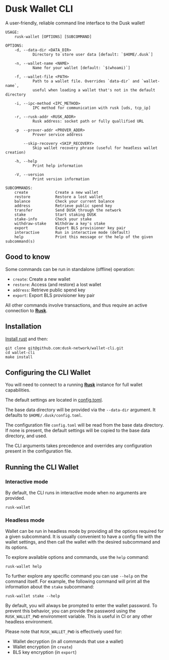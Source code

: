 # Dusk Wallet CLI

A user-friendly, reliable command line interface to the Dusk wallet!

```
USAGE:
    rusk-wallet [OPTIONS] [SUBCOMMAND]

OPTIONS:
    -d, --data-dir <DATA_DIR>
            Directory to store user data [default: `$HOME/.dusk`]

    -n, --wallet-name <NAME>
            Name for your wallet [default: `$(whoami)`]

    -f, --wallet-file <PATH>
            Path to a wallet file. Overrides `data-dir` and `wallet-name`,
            useful when loading a wallet that's not in the default directory

    -i, --ipc-method <IPC_METHOD>
            IPC method for communication with rusk [uds, tcp_ip]

    -r, --rusk-addr <RUSK_ADDR>
            Rusk address: socket path or fully quallified URL

    -p  --prover-addr <PROVER_ADDR>
            Prover service address

        --skip-recovery <SKIP_RECOVERY>
            Skip wallet recovery phrase (useful for headless wallet creation)

    -h, --help
            Print help information

    -V, --version
            Print version information

SUBCOMMANDS:
    create            Create a new wallet
    restore           Restore a lost wallet
    balance           Check your current balance
    address           Retrieve public spend key
    transfer          Send DUSK through the network
    stake             Start staking DUSK
    stake-info        Check your stake
    withdraw-stake    Withdraw a key's stake
    export            Export BLS provisioner key pair
    interactive       Run in interactive mode (default)
    help              Print this message or the help of the given subcommand(s)
```

## Good to know

Some commands can be run in standalone (offline) operation:
- `create`: Create a new wallet
- `restore`: Access (and restore) a lost wallet
- `address`: Retrieve public spend key
- `export`: Export BLS provisioner key pair

All other commands involve transactions, and thus require an active connection to [**Rusk**](https://github.com/dusk-network/rusk).

## Installation

[Install rust](https://www.rust-lang.org/tools/install) and then:

```
git clone git@github.com:dusk-network/wallet-cli.git 
cd wallet-cli
make install
```

## Configuring the CLI Wallet

You will need to connect to a running [**Rusk**](https://github.com/dusk-network/rusk) instance for full wallet capabilities.

The default settings are located in [config.toml](config.toml).

The base data directory will be provided via the `--data-dir` argument. It defaults to `$HOME/.dusk/config.toml`.

The configuration file `config.toml` will be read from the base data directory. If none is present, the default settings will be copied to the base data directory, and used.

The CLI arguments takes precedence and overrides any configuration present in the configuration file.

## Running the CLI Wallet

### Interactive mode

By default, the CLI runs in interactive mode when no arguments are provided.

```
rusk-wallet
```

### Headless mode

Wallet can be run in headless mode by providing all the options required for a given subcommand. It is usually convenient to have a config file with the wallet settings, and then call the wallet with the desired subcommand and its options.

To explore available options and commands, use the `help` command:
```
rusk-wallet help
```

To further explore any specific command you can use `--help` on the command itself. For example, the following command will print all the information about the `stake` subcommand:
```
rusk-wallet stake --help
```

By default, you will always be prompted to enter the wallet password. To prevent this behavior, you can provide the password using the `RUSK_WALLET_PWD` environment variable. This is useful in CI or any other headless environment.

Please note that `RUSK_WALLET_PWD` is effectively used for:
- Wallet decryption (in all commands that use a wallet)
- Wallet encryption (in `create`)
- BLS key encryption (in `export`)
